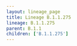 ```yaml
---
layout: lineage_page
title: Lineage B.1.1.275
lineage: B.1.1.275
parent: B.1.1
children: ['B.1.1.275']
---
```

